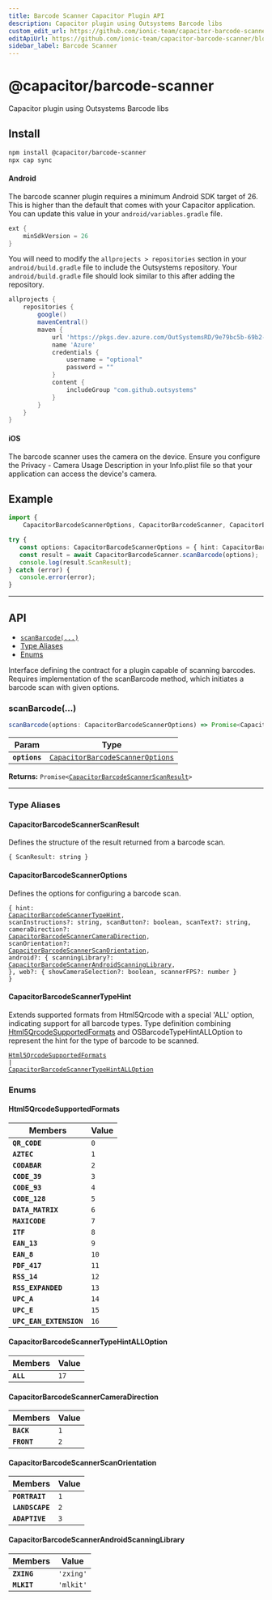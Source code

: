 ```yaml
---
title: Barcode Scanner Capacitor Plugin API
description: Capacitor plugin using Outsystems Barcode libs
custom_edit_url: https://github.com/ionic-team/capacitor-barcode-scanner/blob/main/README.md
editApiUrl: https://github.com/ionic-team/capacitor-barcode-scanner/blob/main/plugin/src/definitions.ts
sidebar_label: Barcode Scanner
---
```


# @capacitor/barcode-scanner

Capacitor plugin using Outsystems Barcode libs

## Install

```bash
npm install @capacitor/barcode-scanner
npx cap sync
```


#### Android

The barcode scanner plugin requires a minimum Android SDK target of 26. This is higher than the default that comes with your Capacitor application. You can update this value in your `android/variables.gradle` file.

```gradle
ext {
    minSdkVersion = 26
}
```

You will need to modify the `allprojects > repositories` section in your `android/build.gradle` file to include the Outsystems repository. Your `android/build.gradle` file should look similar to this after adding the repository.

```gradle
allprojects {
    repositories {
        google()
        mavenCentral()
        maven {
            url 'https://pkgs.dev.azure.com/OutSystemsRD/9e79bc5b-69b2-4476-9ca5-d67594972a52/_packaging/PublicArtifactRepository/maven/v1'
            name 'Azure'
            credentials {
                username = "optional"
                password = ""
            }
            content {
                includeGroup "com.github.outsystems"
            }
        }
    }
}
```

#### iOS

The barcode scanner uses the camera on the device. Ensure you configure the Privacy - Camera Usage Description in your Info.plist file so that your application can access the device's camera.

## Example

```typescript
import { 
    CapacitorBarcodeScannerOptions, CapacitorBarcodeScanner, CapacitorBarcodeScannerTypeHint } from '@capacitor/barcode-scanner';

try {
   const options: CapacitorBarcodeScannerOptions = { hint: CapacitorBarcodeScannerTypeHint.QR_CODE };
   const result = await CapacitorBarcodeScanner.scanBarcode(options);
   console.log(result.ScanResult);
} catch (error) {
   console.error(error);
}
```

---

## API

<docgen-index>

* [`scanBarcode(...)`](#scanbarcode)
* [Type Aliases](#type-aliases)
* [Enums](#enums)

</docgen-index>

<docgen-api>
<!--Update the source file JSDoc comments and rerun docgen to update the docs below-->

Interface defining the contract for a plugin capable of scanning barcodes.
Requires implementation of the scanBarcode method, which initiates a barcode scan with given options.

### scanBarcode(...)

```typescript
scanBarcode(options: CapacitorBarcodeScannerOptions) => Promise<CapacitorBarcodeScannerScanResult>
```

| Param         | Type                                                                                      |
| ------------- | ----------------------------------------------------------------------------------------- |
| **`options`** | <code><a href="#capacitorbarcodescanneroptions">CapacitorBarcodeScannerOptions</a></code> |

**Returns:** <code>Promise&lt;<a href="#capacitorbarcodescannerscanresult">CapacitorBarcodeScannerScanResult</a>&gt;</code>

--------------------


### Type Aliases


#### CapacitorBarcodeScannerScanResult

Defines the structure of the result returned from a barcode scan.

<code>{ ScanResult: string }</code>


#### CapacitorBarcodeScannerOptions

Defines the options for configuring a barcode scan.

<code>{ hint: <a href="#capacitorbarcodescannertypehint">CapacitorBarcodeScannerTypeHint</a>, scanInstructions?: string, scanButton?: boolean, scanText?: string, cameraDirection?: <a href="#capacitorbarcodescannercameradirection">CapacitorBarcodeScannerCameraDirection</a>, scanOrientation?: <a href="#capacitorbarcodescannerscanorientation">CapacitorBarcodeScannerScanOrientation</a>, android?: { scanningLibrary?: <a href="#capacitorbarcodescannerandroidscanninglibrary">CapacitorBarcodeScannerAndroidScanningLibrary</a>, }, web?: { showCameraSelection?: boolean, scannerFPS?: number } }</code>


#### CapacitorBarcodeScannerTypeHint

Extends supported formats from Html5Qrcode with a special 'ALL' option,
indicating support for all barcode types.
Type definition combining <a href="#html5qrcodesupportedformats">Html5QrcodeSupportedFormats</a> and OSBarcodeTypeHintALLOption
to represent the hint for the type of barcode to be scanned.

<code><a href="#html5qrcodesupportedformats">Html5QrcodeSupportedFormats</a> | <a href="#capacitorbarcodescannertypehintalloption">CapacitorBarcodeScannerTypeHintALLOption</a></code>


### Enums


#### Html5QrcodeSupportedFormats

| Members                 | Value           |
| ----------------------- | --------------- |
| **`QR_CODE`**           | <code>0</code>  |
| **`AZTEC`**             | <code>1</code>  |
| **`CODABAR`**           | <code>2</code>  |
| **`CODE_39`**           | <code>3</code>  |
| **`CODE_93`**           | <code>4</code>  |
| **`CODE_128`**          | <code>5</code>  |
| **`DATA_MATRIX`**       | <code>6</code>  |
| **`MAXICODE`**          | <code>7</code>  |
| **`ITF`**               | <code>8</code>  |
| **`EAN_13`**            | <code>9</code>  |
| **`EAN_8`**             | <code>10</code> |
| **`PDF_417`**           | <code>11</code> |
| **`RSS_14`**            | <code>12</code> |
| **`RSS_EXPANDED`**      | <code>13</code> |
| **`UPC_A`**             | <code>14</code> |
| **`UPC_E`**             | <code>15</code> |
| **`UPC_EAN_EXTENSION`** | <code>16</code> |


#### CapacitorBarcodeScannerTypeHintALLOption

| Members   | Value           |
| --------- | --------------- |
| **`ALL`** | <code>17</code> |


#### CapacitorBarcodeScannerCameraDirection

| Members     | Value          |
| ----------- | -------------- |
| **`BACK`**  | <code>1</code> |
| **`FRONT`** | <code>2</code> |


#### CapacitorBarcodeScannerScanOrientation

| Members         | Value          |
| --------------- | -------------- |
| **`PORTRAIT`**  | <code>1</code> |
| **`LANDSCAPE`** | <code>2</code> |
| **`ADAPTIVE`**  | <code>3</code> |


#### CapacitorBarcodeScannerAndroidScanningLibrary

| Members     | Value                |
| ----------- | -------------------- |
| **`ZXING`** | <code>'zxing'</code> |
| **`MLKIT`** | <code>'mlkit'</code> |

</docgen-api>

